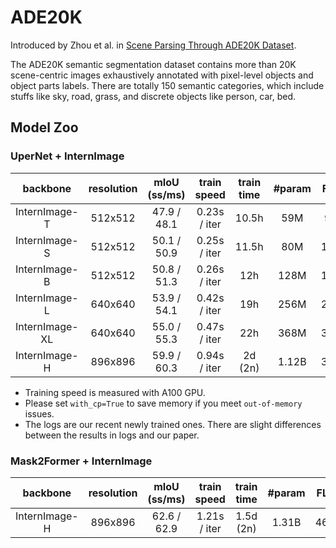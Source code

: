 # ADE20K

Introduced by Zhou et al. in [Scene Parsing Through ADE20K Dataset](https://paperswithcode.com/paper/scene-parsing-through-ade20k-dataset).

The ADE20K semantic segmentation dataset contains more than 20K scene-centric images exhaustively annotated with pixel-level objects and object parts labels. There are totally 150 semantic categories, which include stuffs like sky, road, grass, and discrete objects like person, car, bed.

## Model Zoo

### UperNet + InternImage

|    backbone    | resolution | mIoU (ss/ms) | train speed  | train time | #param | FLOPs |                        Config                         |                                                                                                           Download                                                                                                           |
| :------------: | :--------: | :----------: | :----------: | :--------: | :----: | :---: | :---------------------------------------------------: | :--------------------------------------------------------------------------------------------------------------------------------------------------------------------------------------------------------------------------: |
| InternImage-T  |  512x512   | 47.9 / 48.1  | 0.23s / iter |   10.5h    |  59M   | 944G  | [config](./upernet_internimage_t_512_160k_ade20k.py)  |  [ckpt](https://huggingface.co/OpenGVLab/InternImage/resolve/main/upernet_internimage_t_512_160k_ade20k.pth) \| [log](https://huggingface.co/OpenGVLab/InternImage/raw/main/upernet_internimage_t_512_160k_ade20k.log.json)  |
| InternImage-S  |  512x512   | 50.1 / 50.9  | 0.25s / iter |   11.5h    |  80M   | 1017G | [config](./upernet_internimage_s_512_160k_ade20k.py)  |  [ckpt](https://huggingface.co/OpenGVLab/InternImage/resolve/main/upernet_internimage_s_512_160k_ade20k.pth) \| [log](https://huggingface.co/OpenGVLab/InternImage/raw/main/upernet_internimage_s_512_160k_ade20k.log.json)  |
| InternImage-B  |  512x512   | 50.8 / 51.3  | 0.26s / iter |    12h     |  128M  | 1185G | [config](./upernet_internimage_b_512_160k_ade20k.py)  |  [ckpt](https://huggingface.co/OpenGVLab/InternImage/resolve/main/upernet_internimage_b_512_160k_ade20k.pth) \| [log](https://huggingface.co/OpenGVLab/InternImage/raw/main/upernet_internimage_b_512_160k_ade20k.log.json)  |
| InternImage-L  |  640x640   | 53.9 / 54.1  | 0.42s / iter |    19h     |  256M  | 2526G | [config](./upernet_internimage_l_640_160k_ade20k.py)  |  [ckpt](https://huggingface.co/OpenGVLab/InternImage/resolve/main/upernet_internimage_l_640_160k_ade20k.pth) \| [log](https://huggingface.co/OpenGVLab/InternImage/raw/main/upernet_internimage_l_640_160k_ade20k.log.json)  |
| InternImage-XL |  640x640   | 55.0 / 55.3  | 0.47s / iter |    22h     |  368M  | 3142G | [config](./upernet_internimage_xl_640_160k_ade20k.py) | [ckpt](https://huggingface.co/OpenGVLab/InternImage/resolve/main/upernet_internimage_xl_640_160k_ade20k.pth) \| [log](https://huggingface.co/OpenGVLab/InternImage/raw/main/upernet_internimage_xl_640_160k_ade20k.log.json) |
| InternImage-H  |  896x896   | 59.9 / 60.3  | 0.94s / iter |  2d (2n)   | 1.12B  | 3566G | [config](./upernet_internimage_h_896_160k_ade20k.py)  |  [ckpt](https://huggingface.co/OpenGVLab/InternImage/resolve/main/upernet_internimage_h_896_160k_ade20k.pth) \| [log](https://huggingface.co/OpenGVLab/InternImage/raw/main/upernet_internimage_h_896_160k_ade20k.log.json)  |

- Training speed is measured with A100 GPU.
- Please set `with_cp=True` to save memory if you meet `out-of-memory` issues.
- The logs are our recent newly trained ones. There are slight differences between the results in logs and our paper.

### Mask2Former + InternImage

|   backbone    | resolution | mIoU (ss/ms) | train speed  | train time | #param | FLOPs |                                Config                                |                                                                                                                       Download                                                                                                                       |
| :-----------: | :--------: | :----------: | :----------: | :--------: | :----: | :---: | :------------------------------------------------------------------: | :--------------------------------------------------------------------------------------------------------------------------------------------------------------------------------------------------------------------------------------------------: |
| InternImage-H |  896x896   | 62.6 / 62.9  | 1.21s / iter | 1.5d (2n)  | 1.31B  | 4635G | [config](./mask2former_internimage_h_896_80k_cocostuff2ade20k_ss.py) | [ckpt](https://huggingface.co/OpenGVLab/InternImage/resolve/main/mask2former_internimage_h_896_80k_cocostuff2ade20k.pth) \| [log](https://huggingface.co/OpenGVLab/InternImage/raw/main/mask2former_internimage_h_896_80k_cocostuff2ade20k.log.json) |
